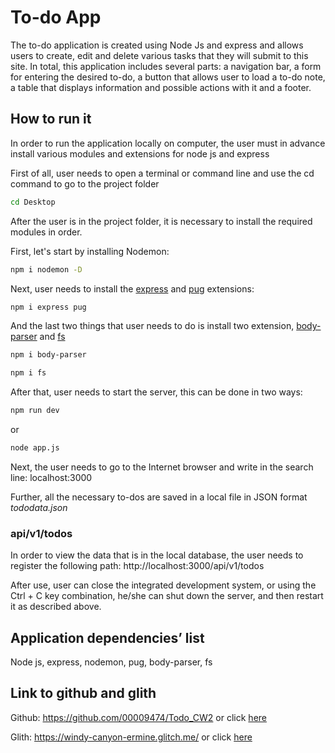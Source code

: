 # To-do App

The to-do application is created using Node Js and express and allows users to create, edit and delete various tasks that they will submit to this site. In total, this application includes several parts: a navigation bar, a form for entering the desired to-do, a button that allows user to load a to-do note, a table that displays information and possible actions with it and a footer.

## How to run it

In order to run the application locally on computer, the user must in advance install various modules and extensions for node js and express

First of all, user needs to open a terminal or command line and use the cd command to go to the project folder

```bash
cd Desktop
```
After the user is in the project folder, it is necessary to install the required modules in order.

First, let's start by installing Nodemon:

```bash
npm i nodemon -D
```

Next, user needs to install the [express](https://expressjs.com/) and [pug](https://pugjs.org/api/getting-started.html) extensions:

```bash
npm i express pug
```

And the last two things that user needs to do is install two extension, [body-parser](https://www.npmjs.com/package/body-parser) and [fs](https://nodejs.org/api/fs.html)

```bash
npm i body-parser
```

```bash
npm i fs
```

After that, user needs to start the server, this can be done in two ways:

```bash
npm run dev
```

or

```bash
node app.js
```

Next, the user needs to go to the Internet browser and write in the search line: localhost:3000

Further, all the necessary to-dos are saved in a local file in JSON format _tododata.json_

### api/v1/todos

In order to view the data that is in the local database, the user needs to register the following path: http://localhost:3000/api/v1/todos

After use, user can close the integrated development system, or using the Ctrl + C key combination, he/she can shut down the server, and then restart it as described above.

## Application dependencies’ list

Node js, express, nodemon, pug, body-parser, fs

## Link to github and glith

Github: https://github.com/00009474/Todo_CW2
or click [here](https://github.com/00009474/Todo_CW2)

Glith: https://windy-canyon-ermine.glitch.me/
or click [here](https://windy-canyon-ermine.glitch.me/)